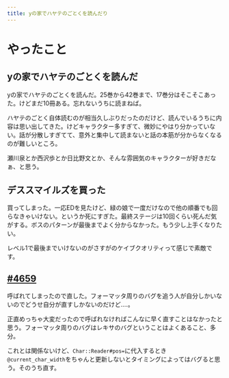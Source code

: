 ```yaml
---
title: yの家でハヤテのごとくを読んだり
---
```


# やったこと

## yの家でハヤテのごとくを読んだ

yの家でハヤテのごとくを読んだ。25巻から42巻まで、17巻分はそこそこあった。けどまだ10冊ある。忘れないうちに読まねば。

ハヤテのごとく自体読むのが相当久しぶりだったのだけど、読んでいるうちに内容は思い出してきた。けどキャラクター多すぎて、微妙にやはり分かっていない。話が分散しすぎてて、意外と集中して読まないと話の本筋が分からなくなるのが難しいところ。

瀬川泉とか西沢歩とか日比野文とか、そんな雰囲気のキャラクターが好きだなぁ、と思う。

## デススマイルズを買った

買ってしまった。一応EDを見たけど、緑の娘で一度だけなので他の順番でも回らなきゃいけない。というか死にすぎた。最終ステージは10回くらい死んだ気がする。ボスのパターンが最後までよく分からなかった。もう少し上手くなりたい。

レベル1で最後までいけないのがさすがのケイブクオリティって感じで素敵です。

## [#4659](https://github.com/crystal-lang/crystal/pull/4659)

呼ばれてしまったので直した。フォーマッタ周りのバグを追う人が自分しかいないのでどうせ自分が直すしかないのだけど‥‥。

正直めっちゃ大変だったので呼ばれなければこんなに早く直すことはなかったと思う。フォーマッタ周りのバグはレキサのバグということはよくあること、多分。

これとは関係ないけど、`Char::Reader#pos=`に代入するとき`@current_char_width`をちゃんと更新しないとタイミングによってはバグると思う。そのうち直す。
